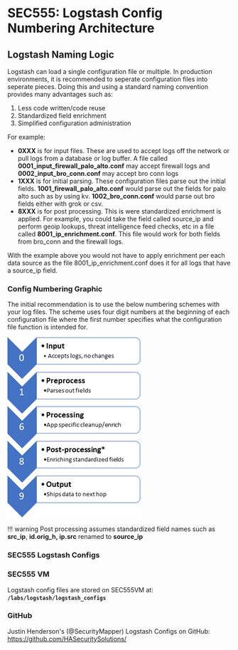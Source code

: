 # SEC555: Logstash Config Numbering Architecture

## Logstash Naming Logic

Logstash can load a single configuration file or multiple. In production environments, it is recommended to seperate configuration files into seperate pieces. Doing this and using a standard naming convention provides many advantages such as:

1. Less code written/code reuse
2. Standardized field enrichment
3. Simplified configuration administration

For example:

- **0XXX** is for input files. These are used to accept logs off the network or pull logs from a database or log buffer. A file called **0001_input_firewall_palo_alto.conf** may accept firewall logs and **0002_input_bro_conn.conf** may accept bro conn logs
- **1XXX** is for initial parsing. These configuration files parse out the initial fields. **1001_firewall_palo_alto.conf** would parse out the fields for palo alto such as by using kv. **1002_bro_conn.conf** would parse out bro fields either with grok or csv.
- **8XXX** is for post processing. This is were standardized enrichment is applied. For example, you could take the field called source_ip and perform geoip lookups, threat intelligence feed checks, etc in a file called **8001_ip_enrichment.conf**. This file would work for both fields from bro_conn and the firewall logs.

With the example above you would not have to apply enrichment per each data source as the file 8001_ip_enrichment.conf does it for all logs that have a source_ip field.

### Config Numbering Graphic

The initial recommendation is to use the below numbering schemes with your log files. The scheme uses four digit numbers at the beginning of each configuration file where the first number specifies what the configuration file function is intended for.

![](./media/image1.png)


!!! warning
	Post processing assumes standardized field names such as **src_ip**, **id.orig_h, ip.src** renamed to **source_ip**

### SEC555 Logstash Configs

### **SEC555 VM**
Logstash config files are stored on SEC555VM at: **`/labs/logstash/logstash_configs`**

### **GitHub**
Justin Henderson's (@SecurityMapper) Logstash Configs on GitHub:
<https://github.com/HASecuritySolutions/>
